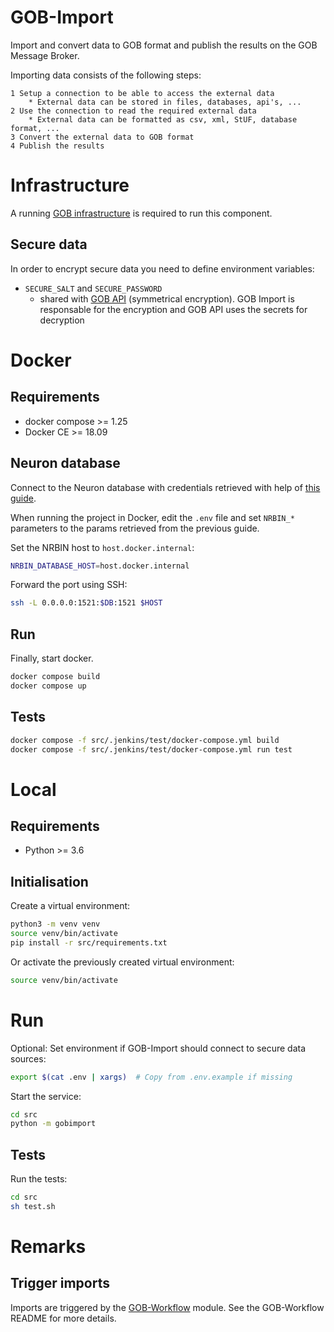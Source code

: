 # GOB-Import

Import and convert data to GOB format and publish the results on the GOB Message Broker.

Importing data consists of the following steps:

    1 Setup a connection to be able to access the external data
        * External data can be stored in files, databases, api's, ...
    2 Use the connection to read the required external data
        * External data can be formatted as csv, xml, StUF, database format, ...
    3 Convert the external data to GOB format
    4 Publish the results

# Infrastructure

A running [GOB infrastructure](https://github.com/Amsterdam/GOB-Infra) is required to run this component.

## Secure data

In order to encrypt secure data you need to define environment variables:

- `SECURE_SALT` and `SECURE_PASSWORD`
  - shared with [GOB API](https://github.com/Amsterdam/GOB-API) (symmetrical encryption).
    GOB Import is responsable for the encryption and GOB API uses the secrets for decryption

# Docker

## Requirements

* docker compose >= 1.25
* Docker CE >= 18.09

## Neuron database

Connect to the Neuron database with credentials retrieved with help of
[this guide](https://dev.azure.com/CloudCompetenceCenter/Datateam%20Basis%20en%20Kernregistraties/_wiki/wikis/Datateam-Basis-en-Kernregistraties.wiki/1700/Verbinden-met-acceptatieomgeving-en-bronsystemen).

When running the project in Docker, edit the `.env` file and set `NRBIN_*` parameters to the params retrieved from the previous guide.

Set the NRBIN host to `host.docker.internal`:

```bash
NRBIN_DATABASE_HOST=host.docker.internal
```

Forward the port using SSH:

```bash
ssh -L 0.0.0.0:1521:$DB:1521 $HOST
```


## Run

Finally, start docker.

```bash
docker compose build
docker compose up
```


## Tests

```bash
docker compose -f src/.jenkins/test/docker-compose.yml build
docker compose -f src/.jenkins/test/docker-compose.yml run test
```

# Local

## Requirements

* Python >= 3.6

## Initialisation

Create a virtual environment:

```bash
python3 -m venv venv
source venv/bin/activate
pip install -r src/requirements.txt
```

Or activate the previously created virtual environment:

```bash
source venv/bin/activate
```

# Run

Optional: Set environment if GOB-Import should connect to secure data sources:

```bash
export $(cat .env | xargs)  # Copy from .env.example if missing
```

Start the service:

```bash
cd src
python -m gobimport
```

## Tests

Run the tests:

```bash
cd src
sh test.sh
```

# Remarks

## Trigger imports

Imports are triggered by the [GOB-Workflow](https://github.com/Amsterdam/GOB-Workflow) module. See the GOB-Workflow README for more details.

